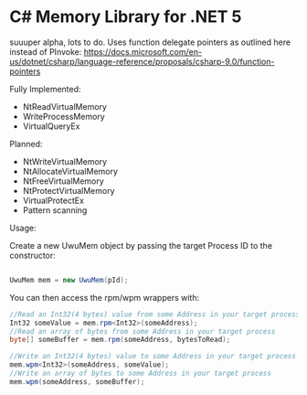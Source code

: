 # C# Memory Library for .NET 5


suuuper alpha, lots to do. Uses function delegate pointers as outlined here instead of PInvoke: https://docs.microsoft.com/en-us/dotnet/csharp/language-reference/proposals/csharp-9.0/function-pointers

  Fully Implemented:
   - NtReadVirtualMemory
   - WriteProcessMemory
   - VirtualQueryEx
 
  Planned:
   - NtWriteVirtualMemory
   - NtAllocateVirtualMemory
   - NtFreeVirtualMemory
   - NtProtectVirtualMemory
   - VirtualProtectEx
   - Pattern scanning

Usage:
  
Create a new UwuMem object by passing the target Process ID to the constructor:


```csharp

UwuMem mem = new UwuMem(pId);
```

You can then access the rpm/wpm wrappers with:

```csharp
//Read an Int32(4 bytes) value from some Address in your target process
Int32 someValue = mem.rpm<Int32>(someAddress);
//Read an array of bytes from some Address in your target process
byte[] someBuffer = mem.rpm(someAddress, bytesToRead);

//Write an Int32(4 bytes) value to some Address in your target process
mem.wpm<Int32>(someAddress, someValue);
//Write an array of bytes to some Address in your target process
mem.wpm(someAddress, someBuffer);
```
